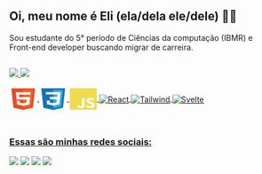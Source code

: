 ## Oi, meu nome é Eli (ela/dela ele/dele) 🏳️‍🌈 
Sou estudante do 5° período de Ciências da computação (IBMR) e <br>
Front-end developer buscando migrar de carreira.
##

<div>

   <a href="https://github.com/elisa-barreto">

   <img height="180em" src="https://github-readme-stats.vercel.app/api?username=elisa-barreto&show_icons=true&theme=radical&include_all_commits=true&count_private=true"/>
   <img height="180em" src="https://github-readme-stats.vercel.app/api/top-langs/?username=elisa-barreto&layout=compact&langs_count=6&theme=tokyonight"/>
   
</div>

<div style="display: inline_block"><br>
  <img align="center" alt="HTML" height="40" width="50" src="https://raw.githubusercontent.com/devicons/devicon/master/icons/html5/html5-original.svg">
  <img align="center" alt="CSS" height="40" width="50" src="https://raw.githubusercontent.com/devicons/devicon/master/icons/css3/css3-original.svg">
  <img align="center" alt="Js" height="40" width="50" src="https://raw.githubusercontent.com/devicons/devicon/master/icons/javascript/javascript-plain.svg">
  <img align="center" alt="React" height="40" width="50" src="https://cdn.jsdelivr.net/gh/devicons/devicon@latest/icons/react/react-original.svg" />
  <img align="center" alt="Tailwind" height="40" width="50" src="https://cdn.jsdelivr.net/gh/devicons/devicon@latest/icons/tailwindcss/tailwindcss-original.svg" />
  <img align="center" alt="Svelte" height="40" width="50" src="https://cdn.jsdelivr.net/gh/devicons/devicon@latest/icons/svelte/svelte-original.svg" />        
</div>
 
 <br>
 
 ##
 
  ### Essas são minhas redes sociais:
 
<div> 
   <a href="https://instagram.com/lisa_barreto" target="_blank"><img src="https://img.shields.io/badge/Instagram-E4405F?style=for-the-badge&logo=instagram&logoColor=white" target="_blank"></a>
    <a href="https://www.facebook.com/elisa.barreto.127/" target="_blank"><img src="https://img.shields.io/badge/Facebook-1877F2?style=for-the-badge&logo=facebook&logoColor=white" target="_blank"></a> 
    <a href="https://www.linkedin.com/in/elisapbarreto" target="_blank"><img src="https://img.shields.io/badge/LinkedIn-0077B5?style=for-the-badge&logo=linkedin&logoColor=white" target="_blank"></a>
     <a href = "mailto:lisa.pbarreto@gmail.com"><img src="https://img.shields.io/badge/Gmail-D14836?style=for-the-badge&logo=gmail&logoColor=white" target="_blank"></a>
 
</div>
